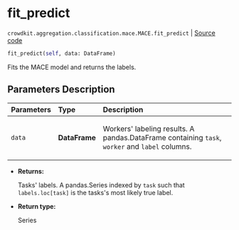 # fit_predict
`crowdkit.aggregation.classification.mace.MACE.fit_predict` | [Source code](https://github.com/Toloka/crowd-kit/blob/v1.1.0.rc2/crowdkit/aggregation/classification/mace.py#L234)

```python
fit_predict(self, data: DataFrame)
```

Fits the MACE model and returns the labels.

## Parameters Description

| Parameters | Type | Description |
| :----------| :----| :-----------|
`data`|**DataFrame**|<p>Workers&#x27; labeling results. A pandas.DataFrame containing `task`, `worker` and `label` columns.</p>

* **Returns:**

  Tasks' labels.
A pandas.Series indexed by `task` such that `labels.loc[task]`
is the tasks's most likely true label.

* **Return type:**

  Series
